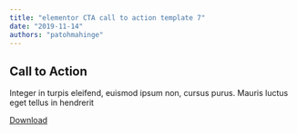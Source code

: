 ```yaml
---
title: "elementor CTA call to action template 7"
date: "2019-11-14"
authors: "patohmahinge"
---
```


## Call to Action

Integer in turpis eleifend, euismod ipsum non, cursus purus. Mauris luctus eget tellus in hendrerit

[Download](https://elementortemplatepack.com/)
